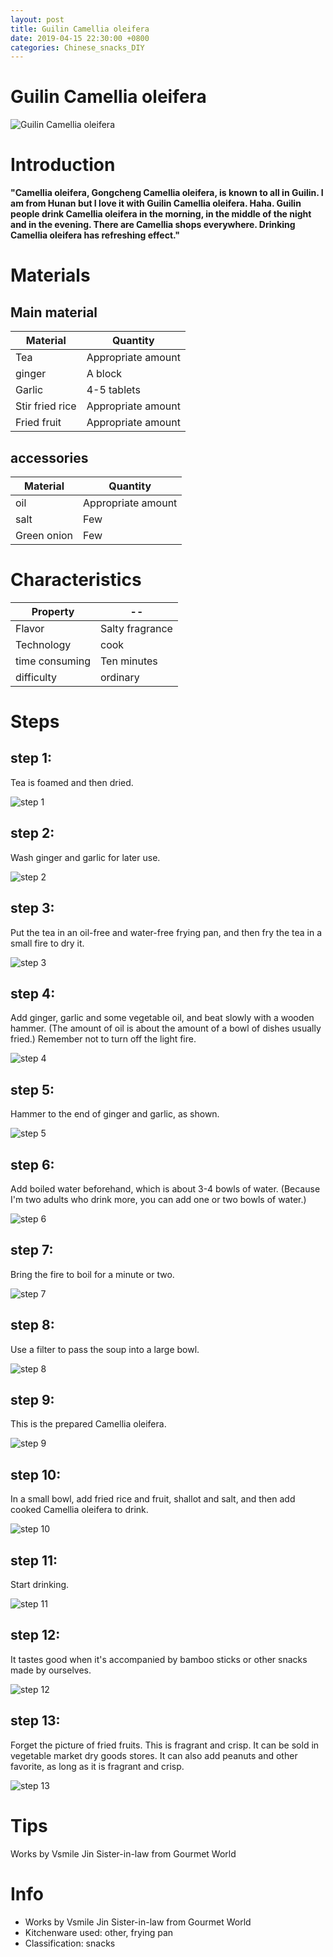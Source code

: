 ```yaml
---
layout: post
title: Guilin Camellia oleifera
date: 2019-04-15 22:30:00 +0800
categories: Chinese_snacks_DIY
---
```


# Guilin Camellia oleifera

![Guilin Camellia oleifera]({{site.baseurl}}/img/356878/356878.jpg)

# Introduction

**"Camellia oleifera, Gongcheng Camellia oleifera, is known to all in Guilin. I am from Hunan but I love it with Guilin Camellia oleifera. Haha. Guilin people drink Camellia oleifera in the morning, in the middle of the night and in the evening. There are Camellia shops everywhere. Drinking Camellia oleifera has refreshing effect."**

# Materials


## Main material

Material|Quantity
--|--
Tea|Appropriate amount
ginger|A block
Garlic|4-5 tablets
Stir fried rice|Appropriate amount
Fried fruit|Appropriate amount

## accessories

Material|Quantity
--|--
oil|Appropriate amount
salt|Few
Green onion|Few

# Characteristics

Property|--
--|--
Flavor|Salty fragrance
Technology|cook
time consuming|Ten minutes
difficulty|ordinary

# Steps

## step 1:

Tea is foamed and then dried.

![step 1]({{site.baseurl}}/img/356878/1.jpg)

## step 2:

Wash ginger and garlic for later use.

![step 2]({{site.baseurl}}/img/356878/2.jpg)

## step 3:

Put the tea in an oil-free and water-free frying pan, and then fry the tea in a small fire to dry it.

![step 3]({{site.baseurl}}/img/356878/3.jpg)

## step 4:

Add ginger, garlic and some vegetable oil, and beat slowly with a wooden hammer. (The amount of oil is about the amount of a bowl of dishes usually fried.) Remember not to turn off the light fire.

![step 4]({{site.baseurl}}/img/356878/4.jpg)

## step 5:

Hammer to the end of ginger and garlic, as shown.

![step 5]({{site.baseurl}}/img/356878/5.jpg)

## step 6:

Add boiled water beforehand, which is about 3-4 bowls of water. (Because I'm two adults who drink more, you can add one or two bowls of water.)

![step 6]({{site.baseurl}}/img/356878/6.jpg)

## step 7:

Bring the fire to boil for a minute or two.

![step 7]({{site.baseurl}}/img/356878/7.jpg)

## step 8:

Use a filter to pass the soup into a large bowl.

![step 8]({{site.baseurl}}/img/356878/8.jpg)

## step 9:

This is the prepared Camellia oleifera.

![step 9]({{site.baseurl}}/img/356878/9.jpg)

## step 10:

In a small bowl, add fried rice and fruit, shallot and salt, and then add cooked Camellia oleifera to drink.

![step 10]({{site.baseurl}}/img/356878/10.jpg)

## step 11:

Start drinking.

![step 11]({{site.baseurl}}/img/356878/11.jpg)

## step 12:

It tastes good when it's accompanied by bamboo sticks or other snacks made by ourselves.

![step 12]({{site.baseurl}}/img/356878/12.jpg)

## step 13:

Forget the picture of fried fruits. This is fragrant and crisp. It can be sold in vegetable market dry goods stores. It can also add peanuts and other favorite, as long as it is fragrant and crisp.

![step 13]({{site.baseurl}}/img/356878/13.jpg)

# Tips

Works by Vsmile Jin Sister-in-law from Gourmet World

# Info

- Works by Vsmile Jin Sister-in-law from Gourmet World
- Kitchenware used: other, frying pan
- Classification: snacks